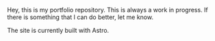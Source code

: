 Hey, this is my portfolio repository.
This is always a work in progress. If there is something that I can do better, let me know.

The site is currently built with Astro.
